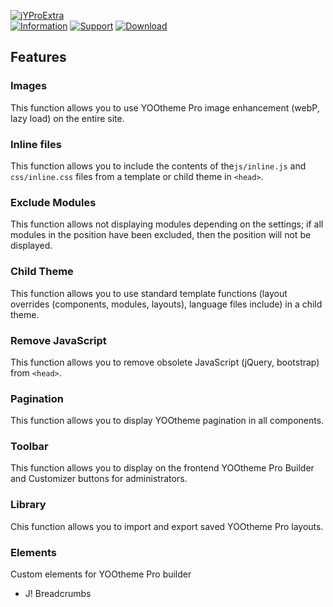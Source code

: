 [![jYProExtra](https://www.septdir.com/images/solutions/projects/2/en-GB/cover.jpg)](https://www.septdir.com/solutions/joomla/plugins/jyproextra)  
[![Information](https://img.shields.io/badge/information--0.svg?style=for-the-badge&colorA=555&colorB=555&logoWidth=20)](https://www.septdir.com/solutions/joomla/plugins/jyproextra)
[![Support](https://img.shields.io/badge/support--0.svg?style=for-the-badge&colorA=555&colorB=555&logoWidth=20)](https://www.septdir.com/support#solution=jyproextra)
[![Download](https://img.shields.io/github/release/SeptdirWorkshop/jYProExtra.svg?style=for-the-badge&colorA=555&colorB=1e87f0&label=download)](https://www.septdir.com/solutions/download?element=plg_system_jyproextra)

## Features
### Images
This function allows you to use YOOtheme Pro image enhancement (webP, lazy load) on the entire site.

### Inline files
This function allows you to include the contents of the`js/inline.js` and `css/inline.css` files from a template or child theme in `<head>`.

### Exclude Modules
This function allows not displaying modules depending on the settings; if all modules in the position have been excluded, then the position will not be displayed.

### Child Theme
This function allows you to use standard template functions (layout overrides (components, modules, layouts), language files include) in a child theme.

### Remove JavaScript
This function allows you to remove obsolete JavaScript (jQuery, bootstrap) from `<head>`.

### Pagination
This function allows you to display YOOtheme pagination in all components.

### Toolbar
This function allows you to display on the frontend YOOtheme Pro Builder and Customizer buttons for administrators.

### Library
Chis function allows you to import and export saved YOOtheme Pro layouts.

### Elements
Custom elements for YOOtheme Pro builder
* J! Breadcrumbs